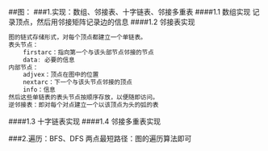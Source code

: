 ##图：
###1.实现：数组、邻接表、十字链表、邻接多重表
####1.1 数组实现
记录顶点，然后用邻接矩阵记录边的信息
####1.2 邻接表实现
```C
图的链式存储形式，对每个顶点都建立一个单链表。
表头节点：
    firstarc：指向第一个与该头部节点邻接的节点
    data: 必要的信息
内部节点：
    adjvex：顶点在图中的位置
    nextarc：下一个与该头节点邻接的顶点
    info：信息
然后这些单链表的表头节点按顺序存放，以便随即访问。
逆邻接表：即对每个对点建立一个以该顶点为头的弧的表
```

####1.3 十字链表实现
####1.4 邻接多重表实现

###2.遍历：BFS、DFS
两点最短路径：图的遍历算法即可